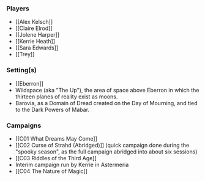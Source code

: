 
### Players

* [[Alex Kelsch]]
* [[Claire Elrod]]
* [[Jolene Harper]]
* [[Kerrie Heath]]
* [[Sara Edwards]]
* [[Trey]]

### Setting(s)

- [[Eberron]]
- Wildspace (aka "The Up"), the area of space above Eberron in which the thirteen planes of reality exist as moons.
- Barovia, as a Domain of Dread created on the Day of Mourning, and tied to the Dark Powers of Mabar.

### Campaigns

* [[C01 What Dreams May Come]]
* [[C02 Curse of Strahd (Abridged)]] (quick campaign done during the "spooky season", as the full campaign abridged into about six sessions)
* [[C03 Riddles of the Third Age]]
* Interim campaign run by Kerrie in Astermeria
* [[C04 The Nature of Magic]]
